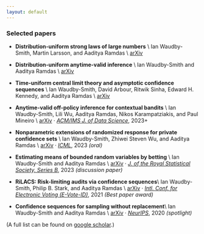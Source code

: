 ```yaml
---
layout: default
---
```



### Selected papers

+ **Distribution-uniform strong laws of large numbers** \\
  Ian Waudby-Smith, Martin Larsson, and Aaditya Ramdas \\
  [arXiv](https://arxiv.org/abs/2402.00713)

+ **Distribution-uniform anytime-valid inference** \\
  Ian Waudby-Smith and Aaditya Ramdas \\
  [arXiv](https://arxiv.org/abs/2311.03343)

+ **Time-uniform central limit theory and asymptotic confidence sequences** \\
  Ian Waudby-Smith, David Arbour, Ritwik Sinha, Edward H. Kennedy, and Aaditya Ramdas \\
  [arXiv](https://arxiv.org/abs/2103.06476)

+ **Anytime-valid off-policy inference for contextual bandits** \\
  Ian Waudby-Smith, Lili Wu, Aaditya Ramdas, Nikos Karampatziakis, and Paul Mineiro \\
   [arXiv](https://arxiv.org/abs/2210.10768) &middot; [*ACM/IMS J. of Data Science*](https://jds.acm.org/vol_1_issue_3.html), 2023+ 

+ **Nonparametric extensions of randomized response for private confidence sets** \\
  Ian Waudby-Smith, Zhiwei Steven Wu, and Aaditya Ramdas \\
  [arXiv](https://arxiv.org/abs/2202.08728) &middot; [_ICML_](https://proceedings.mlr.press/v202/waudby-smith23a.html), 2023 <span class="emph">_(oral)_</span>

+ **Estimating means of bounded random variables by betting** \\
Ian Waudby-Smith and Aaditya Ramdas \\
  [arXiv](https://arxiv.org/abs/2010.09686) &middot; [_J. of the Royal Statistical Society, Series B_](https://academic.oup.com/jrsssb/advance-article/doi/10.1093/jrsssb/qkad009/7043257?searchresult=1), 2023 <span class="emph">_(discussion paper)_</span>

+ **RiLACS: Risk-limiting audits via confidence sequences**\\
Ian Waudby-Smith, Philip B. Stark, and Aaditya Ramdas \\
  [arXiv](https://arxiv.org/abs/2107.11323) &middot; [_Intl. Conf. for Electronic Voting (E-Vote-ID)_](https://link.springer.com/chapter/10.1007/978-3-030-86942-7_9), 2021 <span class="emph">_(Best paper award)_</span>

+ **Confidence sequences for sampling without replacement**\\
	Ian Waudby-Smith and Aaditya Ramdas \\
    [arXiv](https://arxiv.org/abs/2006.04347) &middot; [_NeurIPS_](https://proceedings.neurips.cc/paper/2020/hash/e96c7de8f6390b1e6c71556e4e0a4959-Abstract.html), 2020 <span class="emph">_(spotlight)_</span>

(A full list can be found on <a href="https://scholar.google.com/citations?user=FnyNlFAAAAAJ" target="_blank">google scholar</a>.)

